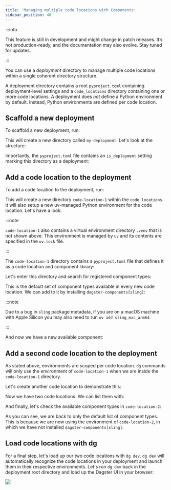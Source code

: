 ```yaml
---
title: 'Managing multiple code locations with Components'
sidebar_position: 40
---
```


:::info

This feature is still in development and might change in patch releases. It’s not production-ready, and the documentation may also evolve. Stay tuned for updates.

:::

You can use a _deployment_ directory to manage multiple code locations within a single coherent directory structure.

A deployment directory contains a root `pyproject.toml` containing deployment-level settings and a `code_locations` directory containing one or more code locations. A deployment does _not_ define a Python environment by default. Instead, Python environments are defined per code location.

## Scaffold a new deployment

To scaffold a new deployment, run:

<CliInvocationExample path="docs_beta_snippets/docs_beta_snippets/guides/components/deployments/1-deployment-scaffold.txt" />

This will create a new directory called `my-deployment`. Let's look at the structure:

<CliInvocationExample path="docs_beta_snippets/docs_beta_snippets/guides/components/deployments/2-tree.txt" />

Importantly, the `pyproject.toml` file contains an `is_deployment` setting marking this directory as a deployment:

<CodeExample path="docs_beta_snippets/docs_beta_snippets/guides/components/deployments/3-pyproject.toml" language="TOML" title="my-deployment/pyproject.toml" />

## Add a code location to the deployment

To add a code location to the deployment, run:

<CliInvocationExample path="docs_beta_snippets/docs_beta_snippets/guides/components/deployments/4-code-location-scaffold.txt" />

This will create a new directory `code-location-1` within the `code_locations`.
It will also setup a new uv-managed Python environment for the code location. Let's have a look:


<CliInvocationExample path="docs_beta_snippets/docs_beta_snippets/guides/components/deployments/5-tree.txt" />

:::note

`code-location-1` also contains a virtual environment directory `.venv` that is not shown above. This environment is managed by `uv` and its contents are specified in the `uv.lock` file.

:::

The `code-location-1` directory contains a `pyproject.toml` file that defines
it as a code location and component library:

<CodeExample path="docs_beta_snippets/docs_beta_snippets/guides/components/deployments/6-code-location-pyproject.toml" language="TOML" title="my-deployment/code_locations/code-location-1/pyproject.toml" />

Let's enter this directory and search for registered component types:

<CliInvocationExample path="docs_beta_snippets/docs_beta_snippets/guides/components/deployments/7-component-type-list.txt"  />

This is the default set of component types available in every new code location. We can add to it by installing `dagster-components[sling]`:

<CliInvocationExample contents="uv add 'dagster-components[sling]'" />

:::note

Due to a bug in `sling` package metadata, if you are on a macOS machine with Apple Silicon you may also need to run `uv add sling_mac_arm64`.

:::

And now we have a new available component:

<CliInvocationExample path="docs_beta_snippets/docs_beta_snippets/guides/components/deployments/8-component-type-list.txt"  />

## Add a second code location to the deployment

As stated above, environments are scoped per code location.  `dg` commands will only use the environment of `code-location-1` when we are inside the `code-location-1` directory.

Let's create another code location to demonstrate this:

<CliInvocationExample path="docs_beta_snippets/docs_beta_snippets/guides/components/deployments/9-code-location-scaffold.txt"  />

Now we have two code locations. We can list them with:

<CliInvocationExample path="docs_beta_snippets/docs_beta_snippets/guides/components/deployments/10-code-location-list.txt"  />

And finally, let's check the available component types in `code-location-2`:

<CliInvocationExample path="docs_beta_snippets/docs_beta_snippets/guides/components/deployments/11-component-type-list.txt"  />


As you can see, we are back to only the default list of component types. This is because we are now using the environment of `code-location-2`, in which we have not installed `dagster-components[sling]`.

## Load code locations with dg

For a final step, let's load up our two code locations with `dg dev`. `dg dev` will automatically recognize the code locations in your deployment and launch them in their respective environments. Let's run `dg dev` back in the
deployment root directory and load up the Dagster UI in your browser:

<CliInvocationExample contents="cd ../.. && dg dev" />

![](/images/guides/build/projects-and-components/setting-up-a-deployment/two-code-locations.png)
